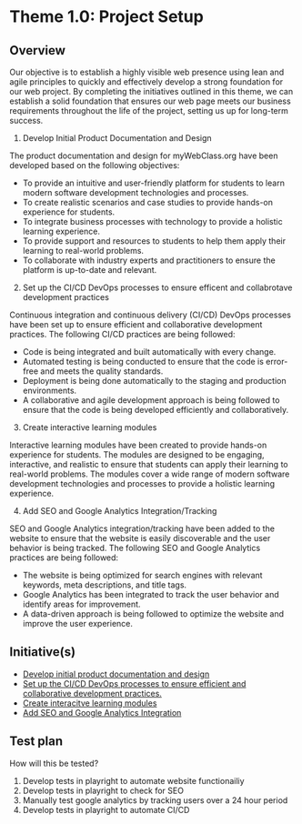 # Theme 1.0: Project Setup
## Overview
Our objective is to establish a highly visible web presence using lean and agile principles to quickly and effectively
develop a strong foundation for our web project. By completing the initiatives outlined in this theme, we can establish a
solid foundation that ensures our web page meets our business requirements throughout the life of the project, setting
us up for long-term success.

 1. Develop Initial Product Documentation and Design

The product documentation and design for myWebClass.org have been developed based on the following objectives:
- To provide an intuitive and user-friendly platform for students to learn modern software development technologies and processes.
- To create realistic scenarios and case studies to provide hands-on experience for students.
- To integrate business processes with technology to provide a holistic learning experience.
- To provide support and resources to students to help them apply their learning to real-world problems.
- To collaborate with industry experts and practitioners to ensure the platform is up-to-date and relevant.

 2. Set up the CI/CD DevOps processes to ensure efficent and collabrotave development practices

Continuous integration and continuous delivery (CI/CD) DevOps processes have been set up to ensure efficient and collaborative development practices. The following CI/CD practices are being followed:
- Code is being integrated and built automatically with every change.
- Automated testing is being conducted to ensure that the code is error-free and meets the quality standards.
- Deployment is being done automatically to the staging and production environments.
- A collaborative and agile development approach is being followed to ensure that the code is being developed efficiently and collaboratively.


 3. Create interactive learning modules

Interactive learning modules have been created to provide hands-on experience for students. The modules are designed to be engaging, interactive, and realistic to ensure that students can apply their learning to real-world problems. The modules cover a wide range of modern software development technologies and processes to provide a holistic learning experience.

 4. Add SEO and Google Analytics Integration/Tracking

SEO and Google Analytics integration/tracking have been added to the website to ensure that the website is easily discoverable and the user behavior is being tracked. The following SEO and Google Analytics practices are being followed:

- The website is being optimized for search engines with relevant keywords, meta descriptions, and title tags.
- Google Analytics has been integrated to track the user behavior and identify areas for improvement.
- A data-driven approach is being followed to optimize the website and improve the user experience.

## Initiative(s)

* [Develop initial product documentation and design](documentation/templates/theme/initiatives/initiative4.md)
* [Set up the CI/CD DevOps processes to ensure efficient and collaborative development practices.](documentation/templates/theme/initiatives/initiative3.md)
* [Create interacitve learning modules](documentation/templates/theme/initiatives/initiative1.md)
* [Add SEO and Google Analytics Integration](documentation/templates/theme/initiatives/initiative2.md)

## Test plan
How will this be tested?
 1. Develop tests in playright to automate website functionailiy
 2. Develop tests in playright to check for SEO
 3. Manually test google analytics by tracking users over a 24 hour period
 4. Develop tests in playright to automate CI/CD
